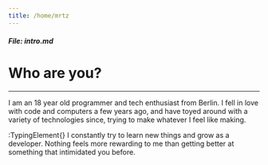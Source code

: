 ```yaml
---
title: /home/mrtz
---
```

##### File: intro.md
# Who are you?
---
I am an 18 year old programmer and tech enthusiast from Berlin. I fell in love
with code and computers a few years ago, and have toyed around with a variety of
technologies since, trying to make whatever I feel like making.

:TypingElement{}  I constantly try to learn new things and grow as a developer. Nothing feels
more rewarding to me than getting better at something that intimidated you before.
